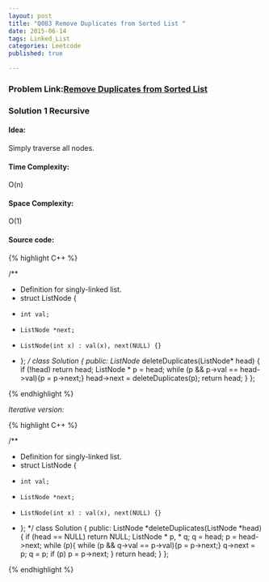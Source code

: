 ```yaml
---
layout: post
title: "Q083 Remove Duplicates from Sorted List "
date: 2015-06-14
tags: Linked_List
categories: Leetcode
published: true

---
```

### Problem Link:[Remove Duplicates from Sorted List ](https://leetcode.com/problems/remove-duplicates-from-sorted-list/) 

### Solution 1 Recursive

#### Idea:

Simply traverse all nodes.

#### Time Complexity:

O(n)

#### Space Complexity:

O(1)

#### Source code:
{% highlight C++ %}

/**
 * Definition for singly-linked list.
 * struct ListNode {
 *     int val;
 *     ListNode *next;
 *     ListNode(int x) : val(x), next(NULL) {}
 * };
 */
class Solution {
public:
    ListNode* deleteDuplicates(ListNode* head) {
        if (!head) return head;
        ListNode * p = head;
        while (p && p->val == head->val){p = p->next;}
        head->next = deleteDuplicates(p);
        return head;
    }
};

{% endhighlight %}

_Iterative version:_

{% highlight C++ %}

/**
 * Definition for singly-linked list.
 * struct ListNode {
 *     int val;
 *     ListNode *next;
 *     ListNode(int x) : val(x), next(NULL) {}
 * };
 */
class Solution {
public:
    ListNode *deleteDuplicates(ListNode *head) {
        if (head == NULL)
            return NULL;
        ListNode * p, * q;
        q = head;
        p = head->next;
        while (p){
            while (p && q->val == p->val){p = p->next;}
            q->next = p;
            q = p;
            if (p)
                p = p->next;
        }
        return head;
    }
};

{% endhighlight %}